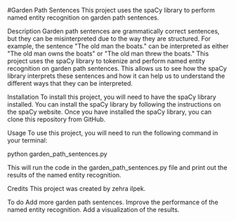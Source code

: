 #Garden Path Sentences
This project uses the spaCy library to perform named entity recognition on garden path sentences.

Description
Garden path sentences are grammatically correct sentences, but they can be misinterpreted due to the way they are structured. For example, the sentence "The old man the boats." can be interpreted as either "The old man owns the boats" or "The old man threw the boats."
This project uses the spaCy library to tokenize and perform named entity recognition on garden path sentences. This allows us to see how the spaCy library interprets these sentences and how it can help us to understand the different ways that they can be interpreted.

Installation
To install this project, you will need to have the spaCy library installed. You can install the spaCy library by following the instructions on the spaCy website.
Once you have installed the spaCy library, you can clone this repository from GitHub.

Usage
To use this project, you will need to run the following command in your terminal:

python garden_path_sentences.py

This will run the code in the garden_path_sentences.py file and print out the results of the named entity recognition.

Credits
This project was created by zehra ilpek.

To do
Add more garden path sentences.
Improve the performance of the named entity recognition.
Add a visualization of the results.
